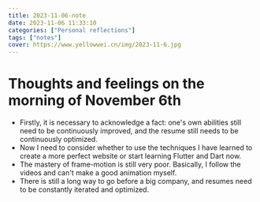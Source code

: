 ```yaml
---
title: 2023-11-06-note
date: 2023-11-06 11:33:10
categories: ["Personal reflections"]
tags: ["notes"]
cover: https://www.yellowwei.cn/img/2023-11-6.jpg
---
```


# Thoughts and feelings on the morning of November 6th

- Firstly, it is necessary to acknowledge a fact: one's own abilities still need to be continuously improved, and the resume still needs to be continuously optimized.
- Now I need to consider whether to use the techniques I have learned to create a more perfect website or start learning Flutter and Dart now.
- The mastery of frame-motion is still very poor. Basically, I follow the videos and can't make a good animation myself.
- There is still a long way to go before a big company, and resumes need to be constantly iterated and optimized.
